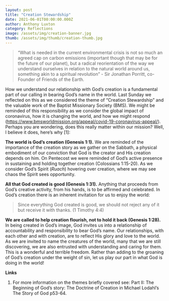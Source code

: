 ```yaml
---
layout: post
title: "Creation Stewardship"
date: 2021-06-01T00:00:00.000Z
author: Anthony Luxton
category: Reflections
image: /assets/img/creation-banner.jpg
thumb: /assets/img/thumb/creation-thumb.jpg
---
```

> “What is needed in the current environmental crisis is not so much an agreed cap on carbon emissions (important though that may be for the future of our planet), but a radical reorientation of the way we understand ourselves in relation to the natural world around us, something akin to a spiritual revolution” - Sir Jonathan Porritt, co-Founder of Friends of the Earth.

How we understand our relationship with God’s creation is a fundamental part of our calling in bearing God’s name in the world. Last Sunday we reflected on this as we considered the theme of “Creation Stewardship” and the valuable work of the Baptist Missionary Society (BMS). We might be reminded of this responsibility as we consider the global impact of coronavirus, how it is changing the world, and how we might respond (<https://www.bmsworldmission.org/appeal/covid-19-coronavirus-appeal/>). Perhaps you are wondering, does this really matter within our mission? Well, I believe it does, here’s why [1]:  

**The world is God’s creation (Genesis 1:1).**  We are reminded of the importance of the creation story as we gather on the Sabbath, a physical embodiment of our conviction that God is the creator and His creation depends on him. On Pentecost we were reminded of God’s active presence in sustaining and holding together creation (Colossians 1:15-20). As we consider God’s Spirit (*Ruach*) hovering over creation, where we may see chaos the Spirit sees opportunity. 

**All that God created is good (Genesis 1:31).**  Anything that proceeds from God’s creative activity, from his hands, is to be affirmed and celebrated. In God’s creation there is an inherent invitation for us to enjoy the world:

> Since everything God created is good, we should not reject any of it but receive it with thanks. (1 Timothy 4:4)

**We are called to help creation flourish, not to hold it back (Genesis 1:28).** In being created in God’s image, God invites us into a relationship of accountability and responsibility to bear God’s name. Our relationships, with each other and with creation,  are to reflect His glory and love to the world. As we are invited to name the creatures of the world, many that we are still discovering, we are also entrusted with understanding and caring for them. This is a wonderful and terrible freedom. Rather than adding to the groaning of God’s creation under the weight of sin, let us play our part in what God is doing in the world! 



**Links**

1.   For more information on the themes briefly covered see: Part II: The Beginning of God’s story: The Doctrine of Creation in Michael Lodahl’s The Story of God p53-64.